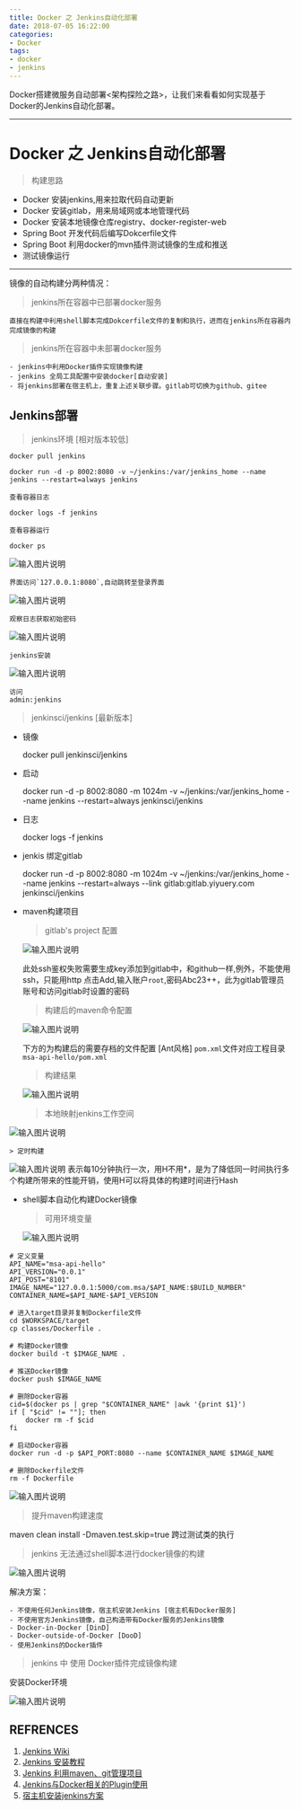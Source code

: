 ```yaml
---
title: Docker 之 Jenkins自动化部署
date: 2018-07-05 16:22:00
categories:
- Docker
tags:
- docker
- jenkins
---
```


Docker搭建微服务自动部署<架构探险之路>，让我们来看看如何实现基于Docker的Jenkins自动化部署。

---


# Docker 之 Jenkins自动化部署

> 构建思路

  - Docker 安装jenkins,用来拉取代码自动更新
  - Docker 安装gitlab，用来局域网或本地管理代码
  - Docker 安装本地镜像仓库registry、docker-register-web
  - Spring Boot 开发代码后编写Dokcerfile文件
  - Spring Boot 利用docker的mvn插件测试镜像的生成和推送
  - 测试镜像运行
  ---
  镜像的自动构建分两种情况：
  > jenkins所在容器中已部署docker服务

    直接在构建中利用shell脚本完成Dokcerfile文件的复制和执行，进而在jenkins所在容器内完成镜像的构建

  > jenkins所在容器中未部署docker服务

    - jenkins中利用Docker插件实现镜像构建
    - jenkins 全局工具配置中安装docker[自动安装]
    - 将jenkins部署在宿主机上，重复上述关联步骤。gitlab可切换为github、gitee

## Jenkins部署

> jenkins环境 [相对版本较低]

    docker pull jenkins

    docker run -d -p 8002:8080 -v ~/jenkins:/var/jenkins_home --name jenkins --restart=always jenkins

    查看容器日志

    docker logs -f jenkins

    查看容器运行

    docker ps

![输入图片说明](https://images.gitee.com/uploads/images/2018/0705/084140_862102d2_912956.png "屏幕截图.png")

    界面访问`127.0.0.1:8080`,自动跳转至登录界面

![输入图片说明](https://images.gitee.com/uploads/images/2018/0705/084615_6234d78d_912956.png "屏幕截图.png")

    观察日志获取初始密码

![输入图片说明](https://images.gitee.com/uploads/images/2018/0705/084855_ae63f145_912956.png "屏幕截图.png")

    jenkins安装

![输入图片说明](https://images.gitee.com/uploads/images/2018/0705/084956_5b85274a_912956.png "屏幕截图.png")

    访问
    admin:jenkins

> jenkinsci/jenkins [最新版本]

-   镜像

    docker pull jenkinsci/jenkins

-   启动

    docker run -d -p 8002:8080 -m 1024m -v ~/jenkins:/var/jenkins_home --name jenkins --restart=always jenkinsci/jenkins

-   日志

    docker logs -f jenkins

-   jenkis 绑定gitlab

    docker run -d -p 8002:8080 -m 1024m -v ~/jenkins:/var/jenkins_home --name jenkins --restart=always --link gitlab:gitlab.yiyuery.com jenkinsci/jenkins

-   maven构建项目

    > gitlab's project 配置

    ![输入图片说明](https://images.gitee.com/uploads/images/2018/0708/145910_510d945e_912956.png "屏幕截图.png")

      此处ssh鉴权失败需要生成key添加到gitlab中，和github一样,例外，不能使用ssh，只能用http
      点击Add,输入账户`root`,密码Abc23++，此为gitlab管理员账号和访问gitlab时设置的密码

    > 构建后的maven命令配置

    ![输入图片说明](https://images.gitee.com/uploads/images/2018/0708/150503_784d65a9_912956.png "屏幕截图.png")

      下方的为构建后的需要存档的文件配置 [Ant风格]
      `pom.xml`文件对应工程目录`msa-api-hello/pom.xml`

    > 构建结果

    ![输入图片说明](https://images.gitee.com/uploads/images/2018/0708/145419_2ebc03fa_912956.png "屏幕截图.png")

    > 本地映射jenkins工作空间

![输入图片说明](https://images.gitee.com/uploads/images/2018/0708/152714_c5aaa55a_912956.png "屏幕截图.png")

    > 定时构建

![输入图片说明](https://images.gitee.com/uploads/images/2018/0708/153254_fdb58023_912956.png "屏幕截图.png")
    表示每10分钟执行一次，用H不用*，是为了降低同一时间执行多个构建所带来的性能开销，使用H可以将具体的构建时间进行Hash

- shell脚本自动化构建Docker镜像

  > 可用环境变量

  ![输入图片说明](https://images.gitee.com/uploads/images/2018/0708/161355_63c54625_912956.png "屏幕截图.png")

```
# 定义变量
API_NAME="msa-api-hello"
API_VERSION="0.0.1"
API_POST="8101"
IMAGE_NAME="127.0.0.1:5000/com.msa/$API_NAME:$BUILD_NUMBER"
CONTAINER_NAME=$API_NAME-$API_VERSION

# 进入target目录并复制Dockerfile文件
cd $WORKSPACE/target
cp classes/Dockerfile .

# 构建Docker镜像
docker build -t $IMAGE_NAME .

# 推送Docker镜像
docker push $IMAGE_NAME

# 删除Docker容器
cid=$(docker ps | grep "$CONTAINER_NAME" |awk '{print $1}')
if [ "$cid" != ""]; then
	docker rm -f $cid
fi

# 启动Docker容器
docker run -d -p $API_PORT:8080 --name $CONTAINER_NAME $IMAGE_NAME

# 删除Dockerfile文件
rm -f Dockerfile

```
![输入图片说明](https://images.gitee.com/uploads/images/2018/0708/155135_4d07d8dc_912956.png "屏幕截图.png")

  > 提升maven构建速度

  maven clean install -Dmaven.test.skip=true
  跨过测试类的执行

  > jenkins 无法通过shell脚本进行docker镜像的构建

![输入图片说明](https://images.gitee.com/uploads/images/2018/0708/164418_6303bc80_912956.png "屏幕截图.png")

  解决方案：

    - 不使用任何Jenkins镜像，宿主机安装Jenkins [宿主机有Docker服务]
    - 不使用官方Jenkins镜像，自己构造带有Docker服务的Jenkins镜像
    - Docker-in-Docker [DinD]
    - Docker-outside-of-Docker [DooD]
    - 使用Jenkins的Docker插件

  > jenkins 中 使用 Docker插件完成镜像构建

  安装Docker环境

![输入图片说明](https://images.gitee.com/uploads/images/2018/0709/082910_de1df423_912956.png "屏幕截图.png")

## REFRENCES

1.  [Jenkins Wiki](https://wiki.jenkins.io/display/JENKINS/Installing+Jenkins+with+Docker)
2.  [Jenkins 安装教程](http://www.cnblogs.com/stulzq/p/8627360.html)
3.  [Jenkins 利用maven、git管理项目](https://jingyan.baidu.com/album/597a06433ff422312a52436f.html?picindex=1)
4. [Jenkins与Docker相关的Plugin使用](https://blog.csdn.net/ztsinghua/article/details/52128140)
5. [宿主机安装jenkins方案](https://www.jianshu.com/p/a7d7df97fe4b)
